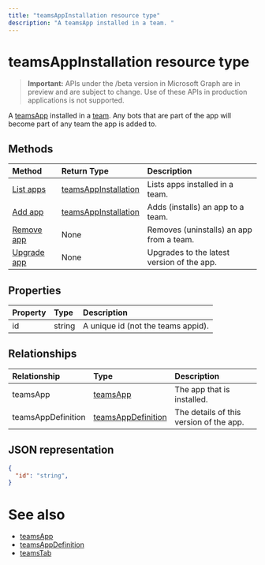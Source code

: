 ```yaml
---
title: "teamsAppInstallation resource type"
description: "A teamsApp installed in a team. "
---
```


# teamsAppInstallation resource type

> **Important:** APIs under the /beta version in Microsoft Graph are in preview and are subject to change. Use of these APIs in production applications is not supported.

A [teamsApp](teamsapp.md) installed in a [team](team.md). 
Any bots that are part of the app will become part of any team the app is added to.

## Methods

| Method       | Return Type  |Description|
|:---------------|:--------|:----------|
|[List apps](../api/teamsappinstallation-list.md) | [teamsAppInstallation](teamsapp.md) | Lists apps installed in a team.|
|[Add app](../api/teamsappinstallation-add.md) | [teamsAppInstallation](teamsapp.md) | Adds (installs) an app to a team.|
|[Remove app](../api/teamsappinstallation-delete.md) | None | Removes (uninstalls) an app from a team.|
|[Upgrade app](../api/teamsappinstallation-delete.md) | None | Upgrades to the latest version of the app.|

## Properties

| Property            | Type     | Description |
|:------------------- |:-------- |:----------- |
| id                  | string   | A unique id (not the teams appid). |

## Relationships

| Relationship   | Type    | Description |
|:---------------|:--------|:----------|
|teamsApp|[teamsApp](teamsapp.md)| The app that is installed. |
|teamsAppDefinition|[teamsAppDefinition](teamsapp.md)| The details of this version of the app. |

## JSON representation

<!-- {
  "blockType": "resource",
  "@odata.type": "microsoft.graph.teamsAppInstallation",
  "baseType": "microsoft.graph.entity"
}-->

```json
{
  "id": "string",
}
```

# See also

- [teamsApp](teamsapp.md)
- [teamsAppDefinition](teamsappdefinition.md)
- [teamsTab](../resources/teamstab.md)


<!-- uuid: 8fcb5dbc-d5aa-4681-8e31-b001d5168d79
2015-10-25 14:57:30 UTC -->
<!-- {
  "type": "#page.annotation",
  "description": "teamsApp resource",
  "keywords": "",
  "section": "documentation",
  "tocPath": ""
}-->

